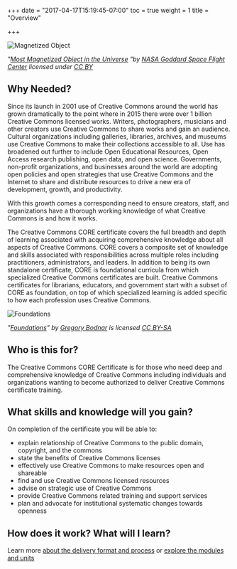 +++
date = "2017-04-17T15:19:45-07:00"
toc = true
weight = 1
title = "Overview"

+++

![Magnetized Object](https://creativecommons.github.io/cc-cert-core/images/MagnetizedObject.jpg "Magnetized Object")

*"[Most Magnetized Object in the Universe](https://flic.kr/p/6wYoR8) "by [NASA Goddard Space Flight Center](https://www.flickr.com/photos/gsfc/) licensed under [CC BY](https://creativecommons.org/licenses/by/2.0/)*

## Why Needed?
Since its launch in 2001 use of Creative Commons around the world has grown dramatically to the point where in 2015 there were over 1 billion Creative Commons licensed works. Writers, photographers, musicians and other creators use Creative Commons to share works and gain an audience. Cultural organizations including galleries, libraries, archives, and museums use Creative Commons to make their collections accessible to all. Use has broadened out further to include Open Educational Resources, Open Access research publishing, open data, and open science. Governments, non-profit organizations, and businesses around the world are adopting open policies and open strategies that use Creative Commons and the Internet to share and distribute resources to drive a new era of development, growth, and productivity. 

With this growth comes a corresponding need to ensure creators, staff, and organizations have a thorough working knowledge of what Creative Commons is and how it works.  

The Creative Commons CORE certificate covers the full breadth and depth of learning associated with acquiring comprehensive knowledge about all aspects of Creative Commons. CORE covers a composite set of knowledge and skills associated with responsibilities across multiple roles including practitioners, administrators, and leaders. In addition to being its own standalone certificate, CORE is foundational curricula from which specialized Creative Commons certificates are built. Creative Commons certificates for librarians, educators, and government start with a subset of CORE as foundation, on top of which specialized learning is added specific to how each profession uses Creative Commons.

![Foundations](https://creativecommons.github.io/cc-cert-core/images/Foundations.jpg)

*"[Foundations](https://flic.kr/p/8Tbb1W)" by [Gregory Bodnar](https://www.flickr.com/photos/sapheron/) is licensed [CC BY-SA](https://creativecommons.org/licenses/by-sa/2.0/)*

## Who is this for?

The Creative Commons CORE Certificate is for those who need deep and comprehensive knowledge of Creative Commons including individuals and organizations wanting to become authorized to deliver Creative Commons certificate training.

## What skills and knowledge will you gain?

On completion of the certificate you will be able to:

* explain relationship of Creative Commons to the public domain, copyright, and the commons
* state the benefits of Creative Commons licenses
* effectively use Creative Commons to make resources open and shareable
* find and use Creative Commons licensed resources
* advise on strategic use of Creative Commons
* provide Creative Commons related training and support services
* plan and advocate for institutional systematic changes towards openness 

## How does it work? What will I learn?

Learn more [about the delivery format and process](../details/index.md) or [explore the modules and units](../contents/index.md)

